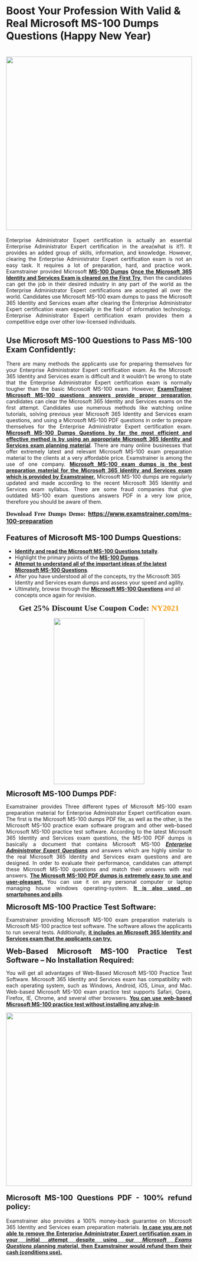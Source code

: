 <h1><strong>Boost Your Profession With Valid & Real Microsoft MS-100 Dumps Questions (Happy New Year)</strong></h1>

<h1><strong><a href="https://www.examstrainer.com/ms-100-preparation"><img alt="" src="https://lh3.googleusercontent.com/pw/ACtC-3f8c-slHvsLmpoocRcSJ18CXwyuRuDgfxOBXx4IdSHEzjzfh_xOgpUBjgAAY02t4nrCZtN09VK0W3n2neEBZCEPjO0q0DqiUEWHT2FAznA-KvTY27ZQYN7h16PdyGeKKF-LX8DxtBlN22QRufsFJCN3=w1366-h541-no?authuser=0" style="width: 100%; height: 470px;" /></a></strong></h1>

<p style="text-align: justify;">Enterprise Administrator Expert certification is actually an essential Enterprise Administrator Expert certification in the area(what is it?). It provides an added group of skills, information, and knowledge. However, clearing the Enterprise Administrator Expert certification exam is not an easy task. It requires a lot of preparation, hard, and practice work. Examstrainer provided Microsoft <a href="https://www.examstrainer.com/ms-100-preparation"><strong>MS-100 Dumps</strong></a> <u><strong>Once the Microsoft 365 Identity and Services Exam is cleared on the First Try</strong></u>, then the candidates can get the job in their desired industry in any part of the world as the Enterprise Administrator Expert certifications are accepted all over the world. Candidates use Microsoft MS-100 exam dumps to pass the Microsoft 365 Identity and Services exam after clearing the Enterprise Administrator Expert certification exam especially in the field of information technology. Enterprise Administrator Expert certification exam provides them a competitive edge over other low-licensed individuals.</p>

<h2 style="text-align: justify;"><strong>Use Microsoft MS-100 Questions to Pass MS-100 Exam Confidently:</strong></h2>

<p style="text-align: justify;">There are many methods the applicants use for preparing themselves for your Enterprise Administrator Expert certification exam. As the Microsoft 365 Identity and Services exam is difficult and it wouldn’t be wrong to state that the Enterprise Administrator Expert certification exam is normally tougher than the basic Microsoft MS-100 exam. However, <u><strong>ExamsTrainer Microsoft MS-100 questions answers provide proper preparation</strong></u>, candidates can clear the Microsoft 365 Identity and Services exams on the first attempt. Candidates use numerous methods like watching online tutorials, solving previous year Microsoft 365 Identity and Services exam questions, and using a Microsoft MS-100 PDF questions in order to prepare themselves for the Enterprise Administrator Expert certification exam. <u><strong>Microsoft MS-100 Dumps Questions by far the most efficient and effective method is by using an appropriate Microsoft 365 Identity and Services exam planning material</strong></u>. There are many online businesses that offer extremely latest and relevant Microsoft MS-100 exam preparation material to the clients at a very affordable price. Examstrainer is among the use of one company. <u><strong>Microsoft MS-100 exam dumps is the best preparation material for the Microsoft 365 Identity and Services exam which is provided by Examstrainer.</strong></u> Microsoft MS-100 dumps are regularly updated and made according to the recent Microsoft 365 Identity and Services exam syllabus. There are some fraud companies that give outdated MS-100 exam questions answers PDF in a very low price, therefore you should be aware of them.</p>

<p style="text-align: justify;"><span style="font-family:Georgia,serif;"><strong><span style="font-size:16px;">Download Free Dumps Demo:</span></strong></span> <span style="font-size:16px;"><strong><a href="https://www.examstrainer.com/ms-100-preparation">https://www.examstrainer.com/ms-100-preparation</a></strong></span></p>

<h3 style="text-align: justify;"><strong><span style="font-size:20px;">Features of Microsoft MS-100 Dumps Questions:</span></strong></h3>

<ul>
	<li><strong><u>Identify and read the Microsoft MS-100 Questions totally</u></strong>.</li>
	<li>Highlight the primary points of the <u><strong>MS-100 Dumps</strong></u>.</li>
	<li><u><strong>Attempt to understand all of the important ideas of the latest Microsoft MS-100 Questions</strong></u>.</li>
	<li>After you have understood all of the concepts, try the Microsoft 365 Identity and Services exam dumps and assess your speed and agility.</li>
	<li>Ultimately, browse through the <u><strong>Microsoft MS-100 Questions</strong></u> and all concepts once again for revision.</li>
</ul>

<p style="text-align: center;"><span style="font-family:Georgia,serif;"><strong><span style="font-size:22px;">Get 25% Discount Use Coupon Code: <span style="color:#f39c12;">NY2021</span></span></strong></span></p>

<p style="text-align: center;"><a href="https://www.examstrainer.com/enterprise-administrator-expert-exam-preparation"><img alt="" src="https://lh3.googleusercontent.com/pw/ACtC-3ezCEF0r6u2Mfsfmp61DHhiBV--kUORYOpMt_EuCldDvaFhocN_tW5h4hIrS5ewvlPnhQT1G8v9eKnTfnGecuYfFSnva5ahrORvItbZoywSh4viAT-QA4TWg0vWEktniNu-OvYBuh9OzoTeWdLYmpjS=w654-h657-no?authuser=0" style="width: 70%; height: 450px;" /></a></p>

<p><strong><span style="font-size:20px;">Microsoft MS-100 Dumps PDF:</span></strong></p>

<p style="text-align: justify;">Examstrainer provides Three different types of Microsoft MS-100 exam preparation material for Enterprise Administrator Expert certification exam. The first is the Microsoft MS-100 dumps PDF file, as well as the other, is the Microsoft MS-100 practice exam software program and other web-based Microsoft MS-100 practice test software. According to the latest Microsoft 365 Identity and Services exam questions, the MS-100 PDF dumps is basically a document that contains Microsoft MS-100 <em><a href="https://www.examstrainer.com/enterprise-administrator-expert-exam-preparation"><strong>Enterprise Administrator Expert Questions</strong></a></em> and answers which are highly similar to the real Microsoft 365 Identity and Services exam questions and are designed. In order to evaluate their performance, candidates can attempt these Microsoft MS-100 questions and match their answers with real answers. <u><strong>The Microsoft MS-100 PDF dumps is extremely easy to use and user-pleasant.</strong></u> You can use it on any personal computer or laptop managing house windows operating-system. <u><strong>It is also used on smartphones and pills</strong></u>.</p>

<p style="text-align: justify;"><strong><span style="font-size:20px;">Microsoft MS-100 Practice Test Software:</span></strong></p>

<p style="text-align: justify;">Examstrainer providing Microsoft MS-100 exam preparation materials is Microsoft MS-100 practice test software. The software allows the applicants to run several tests. Additionally, <u><strong>it includes an Microsoft 365 Identity and Services exam that the applicants can try.</strong></u></p>

<p style="text-align: justify;"><strong><span style="font-size:20px;">Web-Based Microsoft MS-100 Practice Test Software – No Installation Required:</span></strong></p>

<p style="text-align: justify;">You will get all advantages of Web-Based Microsoft MS-100 Practice Test Software. Microsoft 365 Identity and Services exam has compatibility with each operating system, such as Windows, Android, iOS, Linux, and Mac. Web-based Microsoft MS-100 exam practice test supports Safari, Opera, Firefox, IE, Chrome, and several other browsers. <u><strong>You can use web-based Microsoft MS-100 practice test without installing any plug-in</strong></u>.</p>

<p style="text-align: justify;"><a href="https://www.examstrainer.com/microsoft-exams"><img alt="" src="https://lh3.googleusercontent.com/pw/ACtC-3fAExvkdmWqfftCD3wFjX21CldX_vitWQWLPbOdCK6l-Rv4v7Y7LnS36IzOirUzzjxbUFbi0Uf1jt6ZDdORTtQjeeC5R6aou6dC4nhOraJPFiqvqM_DD_a8O-AuIoHOS3tdeDRSUhbiRA3tkpY04tqw=w1366-h504-no?authuser=0" style="width: 100%; height: 470px;" /></a></p>

<h4 style="text-align: justify;"><strong><span style="font-size:20px;">Microsoft MS-100 Questions PDF - 100% refund policy:</span></strong></h4>

<p style="text-align: justify;">Examstrainer also provides a 100% money-back guarantee on Microsoft 365 Identity and Services exam preparation materials. <u><strong>In case you are not able to remove the Enterprise Administrator Expert certification exam in your initial attempt despite using our <em><a href="https://www.examstrainer.com/microsoft-exams">Microsoft Exams Questions</a></em> planning material, then Examstrainer would refund them their cash (conditions use).</strong></u></p>
